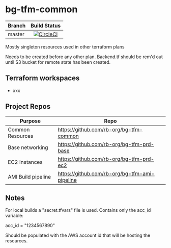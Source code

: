 # bg-tfm-common

|Branch|Build Status|
|---|:---:|
|master |[![CircleCI](https://circleci.com/gh/rb-org/bg-tfm-common/tree/master.svg?style=svg&circle-token=3d0e9e12d6c4d122d34bb78743acbec7c4ddeef6)](https://circleci.com/gh/rb-org/bg-tfm-common/tree/master)

Mostly singleton resources used in other terraform plans

Needs to be created before any other plan. Backend.tf should be rem'd out until S3 bucket for remote state has been created.

## Terraform workspaces

* xxx

## Project Repos

| Purpose | Repo |
|---|---|
| Common Resources | https://github.com/rb-org/bg-tfm-common |
| Base networking | https://github.com/rb-org/bg-tfm-prd-base |
| EC2 Instances | https://github.com/rb-org/bg-tfm-prd-ec2 |
| AMI Build pipeline | https://github.com/rb-org/bg-tfm-ami-pipeline |

## Notes

For local builds a "secret.tfvars" file is used. Contains only the acc_id variable:

acc_id = "1234567890"

Should be populated with the AWS account id that will be hosting the resources.